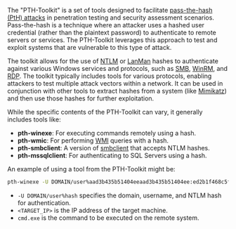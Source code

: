 The "PTH-Toolkit" is a set of tools designed to facilitate [pass-the-hash (PtH) attacks]() in penetration testing and security assessment scenarios. Pass-the-hash is a technique where an attacker uses a hashed user credential (rather than the plaintext password) to authenticate to remote servers or services. The PTH-Toolkit leverages this approach to test and exploit systems that are vulnerable to this type of attack.

The toolkit allows for the use of [NTLM]() or [LanMan]() hashes to authenticate against various Windows services and protocols, such as [SMB](), [WinRM](), and [RDP](). The toolkit typically includes tools for various protocols, enabling attackers to test multiple attack vectors within a network. It can be used in conjunction with other tools to extract hashes from a system (like [Mimikatz]()) and then use those hashes for further exploitation.

While the specific contents of the PTH-Toolkit can vary, it generally includes tools like:

- **pth-winexe**: For executing commands remotely using a hash.
- **pth-wmic**: For performing [WMI]() queries with a hash.
- **pth-smbclient**: A version of [smbclient]() that accepts NTLM hashes.
- **pth-mssqlclient**: For authenticating to SQL Servers using a hash.

An example of using a tool from the PTH-Toolkit might be:

```bash
pth-winexe -U DOMAIN/user%aad3b435b51404eeaad3b435b51404ee:ed2b1f468c5f915f9cbe9e2fa1c6d345 //<TARGET_IP> cmd.exe
```

- `-U DOMAIN/user%hash` specifies the domain, username, and NTLM hash for authentication.
- `<TARGET_IP>` is the IP address of the target machine.
- `cmd.exe` is the command to be executed on the remote system.

